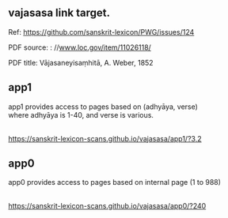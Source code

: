 
## vajasasa  link target.

Ref: https://github.com/sanskrit-lexicon/PWG/issues/124

PDF source: : //www.loc.gov/item/11026118/

PDF title:  Vājasaneyisaṃhitā, A. Weber, 1852

## app1
  app1 provides access to pages based on (adhyāya, verse)
  <br/> where adhyāya is 1-40, and verse is various.

<br/>https://sanskrit-lexicon-scans.github.io/vajasasa/app1/?3,2

## app0
 app0 provides access to pages based on internal page (1 to 988)

<br/>https://sanskrit-lexicon-scans.github.io/vajasasa/app0/?240

